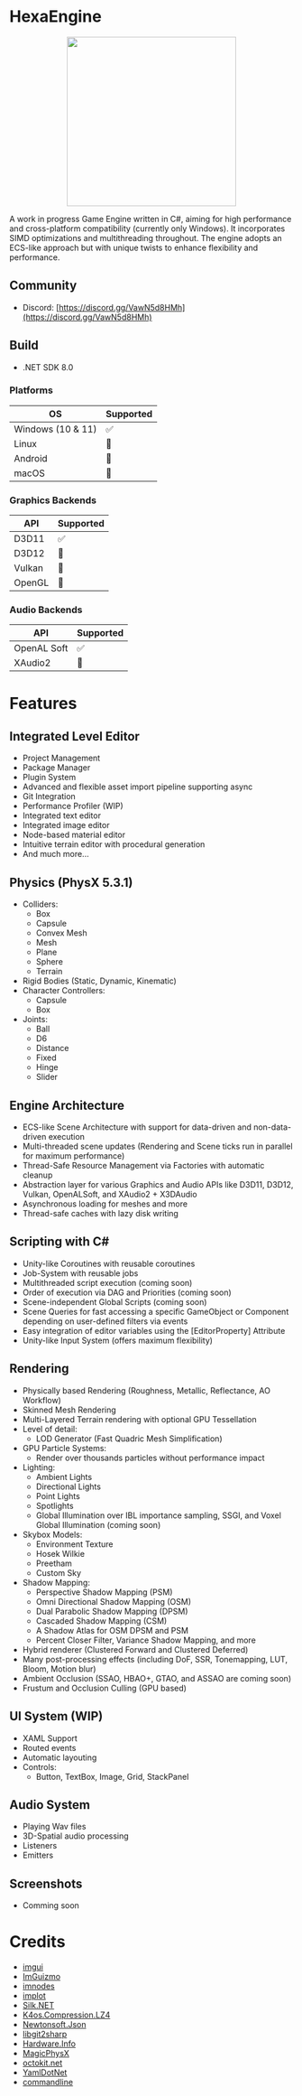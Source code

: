 # HexaEngine

<p align="center">
  <img width="300" height="300" src="https://raw.githubusercontent.com/JunaMeinhold/HexaEngine/master/icon.png">
</p>

A work in progress Game Engine written in C#, aiming for high performance and cross-platform compatibility (currently only Windows). It incorporates SIMD optimizations and multithreading throughout. The engine adopts an ECS-like approach but with unique twists to enhance flexibility and performance.

## Community
- Discord: [https://discord.gg/VawN5d8HMh](https://discord.gg/VawN5d8HMh)

## Build
- .NET SDK 8.0

### Platforms
| OS       | Supported          |
| -------- | ------------------ |
| Windows (10 & 11)  | ✅ |
| Linux    | 🚧 |
| Android  | 🚧 |
| macOS    | 🚧 |

### Graphics Backends
| API      | Supported          |
| -------- | ------------------ |
| D3D11    | ✅ |
| D3D12    | 🚧 |
| Vulkan   | 🚧 |
| OpenGL   | 🚧 |

### Audio Backends
| API          | Supported          |
| ------------ | ------------------ |
| OpenAL Soft  | ✅ |
| XAudio2      | 🚧 |

# Features

## Integrated Level Editor
- Project Management
- Package Manager
- Plugin System
- Advanced and flexible asset import pipeline supporting async
- Git Integration
- Performance Profiler (WIP)
- Integrated text editor
- Integrated image editor
- Node-based material editor
- Intuitive terrain editor with procedural generation
- And much more...

## Physics (PhysX 5.3.1)
- Colliders:
  - Box
  - Capsule
  - Convex Mesh
  - Mesh
  - Plane
  - Sphere
  - Terrain
- Rigid Bodies (Static, Dynamic, Kinematic)
- Character Controllers:
  - Capsule
  - Box
- Joints:
  - Ball
  - D6
  - Distance
  - Fixed
  - Hinge
  - Slider

## Engine Architecture
- ECS-like Scene Architecture with support for data-driven and non-data-driven execution
- Multi-threaded scene updates (Rendering and Scene ticks run in parallel for maximum performance)
- Thread-Safe Resource Management via Factories with automatic cleanup
- Abstraction layer for various Graphics and Audio APIs like D3D11, D3D12, Vulkan, OpenALSoft, and XAudio2 + X3DAudio
- Asynchronous loading for meshes and more
- Thread-safe caches with lazy disk writing

## Scripting with C#
- Unity-like Coroutines with reusable coroutines
- Job-System with reusable jobs
- Multithreaded script execution (coming soon)
- Order of execution via DAG and Priorities (coming soon)
- Scene-independent Global Scripts (coming soon)
- Scene Queries for fast accessing a specific GameObject or Component depending on user-defined filters via events
- Easy integration of editor variables using the [EditorProperty] Attribute
- Unity-like Input System (offers maximum flexibility)

## Rendering
- Physically based Rendering (Roughness, Metallic, Reflectance, AO Workflow)
- Skinned Mesh Rendering
- Multi-Layered Terrain rendering with optional GPU Tessellation
- Level of detail:
  - LOD Generator (Fast Quadric Mesh Simplification)
- GPU Particle Systems:
  - Render over thousands particles without performance impact
- Lighting:
  - Ambient Lights
  - Directional Lights
  - Point Lights
  - Spotlights
  - Global Illumination over IBL importance sampling, SSGI, and Voxel Global Illumination (coming soon)
- Skybox Models:
  - Environment Texture
  - Hosek Wilkie
  - Preetham
  - Custom Sky
- Shadow Mapping:
  - Perspective Shadow Mapping (PSM)
  - Omni Directional Shadow Mapping (OSM)
  - Dual Parabolic Shadow Mapping (DPSM)
  - Cascaded Shadow Mapping (CSM)
  - A Shadow Atlas for OSM DPSM and PSM
  - Percent Closer Filter, Variance Shadow Mapping, and more
- Hybrid renderer (Clustered Forward and Clustered Deferred)
- Many post-processing effects (including DoF, SSR, Tonemapping, LUT, Bloom, Motion blur)
- Ambient Occlusion (SSAO, HBAO+, GTAO, and ASSAO are coming soon)
- Frustum and Occlusion Culling (GPU based)

## UI System (WIP)
- XAML Support
- Routed events
- Automatic layouting
- Controls:
  - Button, TextBox, Image, Grid, StackPanel

## Audio System
- Playing Wav files
- 3D-Spatial audio processing
- Listeners
- Emitters

## Screenshots
- Comming soon

# Credits
- [imgui](https://github.com/ocornut/imgui)
- [ImGuizmo](https://github.com/CedricGuillemet/ImGuizmo)
- [imnodes](https://github.com/Nelarius/imnodes)
- [implot](https://github.com/epezent/implot)
- [Silk.NET](https://github.com/dotnet/Silk.NET)
- [K4os.Compression.LZ4](https://github.com/MiloszKrajewski/K4os.Compression.LZ4)
- [Newtonsoft.Json](https://www.newtonsoft.com/json)
- [libgit2sharp](https://github.com/libgit2/libgit2sharp/)
- [Hardware.Info](https://github.com/Jinjinov/Hardware.Info)
- [MagicPhysX](https://github.com/Cysharp/MagicPhysX)
- [octokit.net](https://github.com/octokit/octokit.net)
- [YamlDotNet](https://github.com/aaubry/YamlDotNet)
- [commandline](https://github.com/commandlineparser/commandline)
